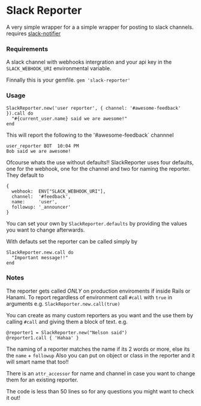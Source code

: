 # Slack Reporter

A very simple wrapper for a a simple wrapper for posting to slack channels.
requires [slack-notifier](https://github.com/stevenosloan/slack-notifier)

### Requirements
A slack channel with webhooks intergration and your api key in the `SLACK_WEBHOOK_URI` environmental variable.

Finnally this is your gemfile.
`gem 'slack-reporter'`

### Usage

```
SlackReporter.new('user reporter', { channel: '#awesome-feedback' }).call do
  "#{current_user.name} said we are awesome!"
end
```

This will report the following to the '#awesome-feedback` channnel
```
user_reporter BOT  10:04 PM
Bob said we are awesome!
```

Ofcourse whats the use without defaults!! SlackReporter uses four defaults, one for the webhook, one for the channel and two for naming the reporter.
They default to

```
{
  webhook:  ENV["SLACK_WEBHOOK_URI"],
  channel:  '#feedback',
  name:     'user',
  followup: '_announcer'
}
```
You can set your own by `SlackReporter.defaults` by providing the values you want to change afterwards.


With defauts set the reporter can be called simply by

```
SlackReporter.new.call do
  "Important message!!"
end
```

### Notes
The reporter gets called *ONLY* on production enviroments if inside Rails or Hanami.
To report regardless of environment call `#call` with `true` in arguments e.g.
`SlackReporter.new.call(true)`


You can create as many custom reporters as you want and the use them by calling `#call` and giving them a block of text. e.g.
```
@reporter1 = SlackReporter.new("Nelson said")
@reporter1.call { 'Hahaa' }
```


The naming of a reporter matches the name if its 2 words or more, else its the `name` + `followup`
Also you can put on object or class in the reporter and it will smart name that too!!

There is an `attr_accessor` for name and channel in case you want to change them for an existing reporter.

The code is less than 50 lines so for any questions you might want to check it out!
